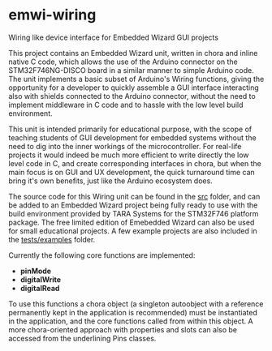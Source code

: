 # emwi-wiring
Wiring like device interface for Embedded Wizard GUI projects

This project contains an Embedded Wizard unit, written in chora and inline native C code, which allows the use of the Arduino
connector on the STM32F746NG-DISCO board in a similar manner to simple Arduino code. The unit implements a basic subset of
Arduino's Wiring functions, giving the opportunity for a developer to quickly assemble a GUI interface interacting also
with shields connected to the Arduino connector, without the need to implement middleware in C code and to hassle with
the low level build environment.

This unit is intended primarily for educational purpose, with the scope of teaching students of GUI development for
embedded systems without the need to dig into the inner workings of the microcontroller. For real-life projects it would
indeed be much more efficient to write directly the low level code in C, and create corresponding interfaces in chora,
but when the main focus is on GUI and UX development, the quick turnaround time can bring it's own benefits, just like
the Arduino ecosystem does.

The source code for this Wiring unit can be found in the [src](src) folder, and can be added to an Embedded Wizard project
being fully ready to use with the build environment provided by TARA Systems for the STM32F746 platform package.
The free limited edition of Emebedded Wizard can also be used for small educational projects. A few example projects
are also included in the [tests/examples](tests/examples) folder.

Currently the following core functions are implemented:
- **pinMode**
- **digitalWrite**
- **digitalRead**

To use this functions a chora object (a singleton autoobject with a reference permanently kept in the application is
recommended) must be instantiated in the application, and the core functions called from within this object.
A more chora-oriented approach with properties and slots can also be accessed from the underlining Pins classes.
